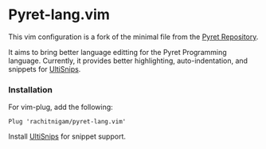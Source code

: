 # Pyret-lang.vim

This vim configuration is a fork of the minimal file from the [Pyret
Repository](https://github.com/brownplt/pyret-lang/tree/master/tools/vim).

It aims to bring better language editting for the Pyret Programming language.
Currently, it provides better highlighting, auto-indentation, and snippets
for [UltiSnips](https://github.com/SirVer/ultisnips).

### Installation
For vim-plug, add the following:
```
Plug 'rachitnigam/pyret-lang.vim'
```

Install [UltiSnips](https://github.com/SirVer/ultisnips) for snippet support.
